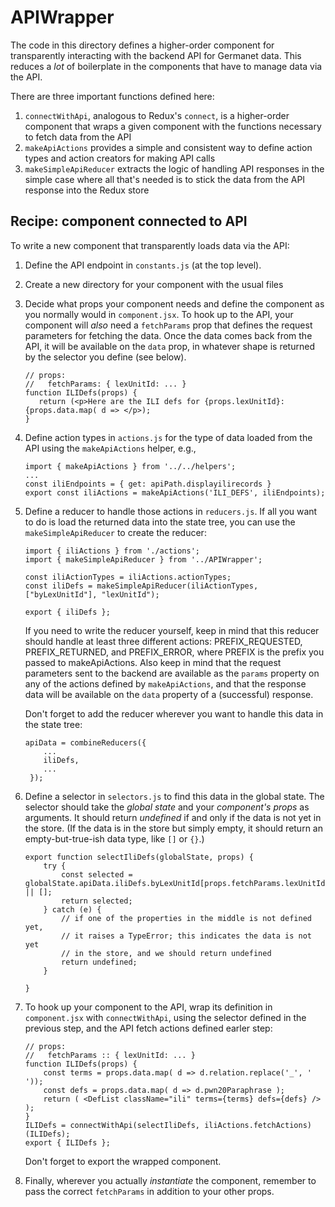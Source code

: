 # APIWrapper

The code in this directory defines a higher-order component for
transparently interacting with the backend API for Germanet data.
This reduces a *lot* of boilerplate in the components that have to
manage data via the API.

There are three important functions defined here:

1. `connectWithApi`, analogous to Redux's `connect`, is a higher-order
    component that wraps a given component with the functions
    necessary to fetch data from the API
2. `makeApiActions` provides a simple and consistent way to define
    action types and action creators for making API calls
3. `makeSimpleApiReducer` extracts the logic of handling API responses
    in the simple case where all that's needed is to stick the data
    from the API response into the Redux store
    


## Recipe: component connected to API

To write a new component that transparently loads data via the API:

  1. Define the API endpoint in `constants.js` (at the top level).
  
  1. Create a new directory for your component with the usual files

  1. Decide what props your component needs and define the component
     as you normally would in `component.jsx`.  To hook up to the API,
     your component will *also* need a `fetchParams` prop that defines
     the request parameters for fetching the data.  Once the data
     comes back from the API, it will be available on the `data` prop,
     in whatever shape is returned by the selector you define (see
     below).
     ```
     // props:
     //   fetchParams: { lexUnitId: ... }
     function ILIDefs(props) {
        return (<p>Here are the ILI defs for {props.lexUnitId}:
     {props.data.map( d => </p>);
     }
     ```
     
  1. Define action types in `actions.js` for the type of data loaded
     from the API using the `makeApiActions` helper, e.g.,
     ```
     import { makeApiActions } from '../../helpers';
     ...
     const iliEndpoints = { get: apiPath.displayilirecords }
     export const iliActions = makeApiActions('ILI_DEFS', iliEndpoints);
     ```
     
  1. Define a reducer to handle those actions in `reducers.js`.  If
     all you want to do is load the returned data into the state tree,
     you can use the `makeSimpleApiReducer` to create the reducer:
     
     ```
     import { iliActions } from './actions';
     import { makeSimpleApiReducer } from '../APIWrapper';

     const iliActionTypes = iliActions.actionTypes;
     const iliDefs = makeSimpleApiReducer(iliActionTypes, ["byLexUnitId"], "lexUnitId");

     export { iliDefs };
     ```

     If you need to write the reducer yourself, keep in mind that this
     reducer should handle at least three different actions:
     PREFIX_REQUESTED, PREFIX_RETURNED, and PREFIX_ERROR, where PREFIX
     is the prefix you passed to makeApiActions.  Also keep in mind
     that the request parameters sent to the backend are available as
     the `params` property on any of the actions defined by
     `makeApiActions`, and that the response data will be available on
     the `data` property of a (successful) response.

     Don't forget to add the reducer wherever you want to handle this
     data in the state tree:
     ```
     apiData = combineReducers({
         ...
         iliDefs,
         ...
      });
     ```
     
  1. Define a selector in `selectors.js` to find this data in the
     global state.  The selector should take the *global state* and
     your *component's props* as arguments.  It should return
     *undefined* if and only if the data is not yet in the store.  (If
     the data is in the store but simply empty, it should return an
     empty-but-true-ish data type, like `[]` or `{}`.)
     ```
     export function selectIliDefs(globalState, props) {
         try {
             const selected = globalState.apiData.iliDefs.byLexUnitId[props.fetchParams.lexUnitId] || [];
             return selected;
         } catch (e) {
             // if one of the properties in the middle is not defined yet,
             // it raises a TypeError; this indicates the data is not yet
             // in the store, and we should return undefined
             return undefined;
         }

     }
     ```
     
  1. To hook up your component to the API, wrap its
     definition in `component.jsx` with `connectWithApi`, using the
     selector defined in the previous step, and the API fetch actions
     defined earler step: 
     ```
     // props:
     //   fetchParams :: { lexUnitId: ... }
     function ILIDefs(props) {
         const terms = props.data.map( d => d.relation.replace('_', ' '));
         const defs = props.data.map( d => d.pwn20Paraphrase );
         return ( <DefList className="ili" terms={terms} defs={defs} /> );
     }
     ILIDefs = connectWithApi(selectIliDefs, iliActions.fetchActions)(ILIDefs);
     export { ILIDefs };
     ```
     Don't forget to export the wrapped component.

  1. Finally, wherever you actually *instantiate* the component,
     remember to pass the correct `fetchParams` in addition to your
     other props.
     
     
